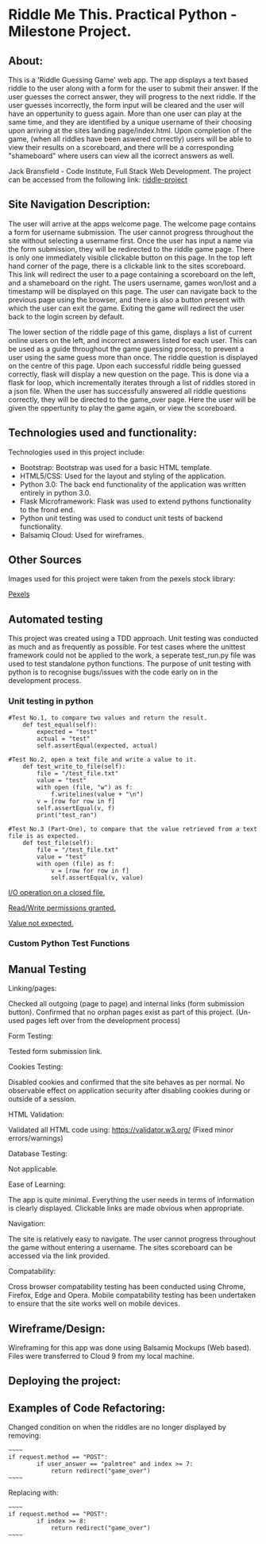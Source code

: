 # Riddle Me This. Practical Python - Milestone Project.


## About: 
This is a 'Riddle Guessing Game' web app. 
The app displays a text based riddle to the user along with a form for the user to submit their answer.
If the user guesses the correct answer, they will progress to the next riddle. 
If the user guesses incorrectly, the form input will be cleared and the user will have an oppertunity to guess again.
More than one user can play at the same time, and they are identified by a unique username of their choosing upon arriving at the sites landing page/index.html. 
Upon completion of the game, (when all riddles have been aswered correctly) users will be able to view their results on a scoreboard, and there will be a corresponding "shameboard" where users can view all the icorrect answers as well.


Jack Bransfield - Code Institute, Full Stack Web Development. 
The project can be accessed from the following link: [riddle-project](https://riddle-project.herokuapp.com/)


## Site Navigation Description:
The user will arrive at the apps welcome page.
The welcome page contains a form for username submission. 
The user cannot progress throughout the site without selecting a username first. 
Once the user has input a name via the form submission, they will be redirected to the riddle game page. 
There is only one immediately visible clickable button on this page.
In the top left hand corner of the page, there is a clickable link to the sites scoreboard.
This link will redirect the user to a page containing a scoreboard on the left, and a shameboard on the right. 
The users username, games won/lost and a timestamp will be displayed on this page. 
The user can navigate back to the previous page using the browser, and there is also a button present with which the user can exit the game.
Exiting the game will redirect the user back to the login screen by default. 

The lower section of the riddle page of this game, displays a list of current online users on the left, and incorrect answers listed for each user.
This can be used as a guide throughout the game guessing process, to prevent a user using the same guess more than once. 
The riddle question is displayed on the centre of this page. 
Upon each successful riddle being guessed correctly, flask will display a new question on the page. 
This is done via a flask for loop, which incrementally iterates through a list of riddles stored in a json file. 
When the user has successfully answered all riddle questions correctly, they will be directed to the game_over page. 
Here the user will be given the oppertunity to play the game again, or view the scoreboard. 


## Technologies used and functionality:
Technologies used in this project include:
    
* Bootstrap: Bootstrap was used for a basic HTML template.
* HTML5/CSS: Used for the layout and styling of the application. 
* Python 3.0: The back end functionality of the application was written entirely in python 3.0.
* Flask Microframework: Flask was used to extend pythons functionality to the frond end. 
* Python unit testing was used to conduct unit tests of backend functionality. 
* Balsamiq Cloud: Used for wireframes.


## Other Sources
Images used for this project were taken from the pexels stock library:

[Pexels](https://www.pexels.com/)


## Automated testing
This project was created using a TDD approach.
Unit testing was conducted as much and as frequently as possible. 
For test cases where the unittest  framework could not be applied to the work, a seperate test_run.py file was used to test standalone python functions. 
The purpose of unit testing with python is to recognise bugs/issues with the code early on in the development process. 

### Unit testing in python

```
#Test No.1, to compare two values and return the result. 
    def test_equal(self):
        expected = "test"
        actual = "test"
        self.assertEqual(expected, actual)
```
```
#Test No.2, open a text file and write a value to it. 
    def test_write_to_file(self):
        file = "/test_file.txt"
        value = "test"
        with open (file, "w") as f:
            f.writelines(value + "\n")
        v = [row for row in f]
        self.assertEqual(v, f)
        print("test_ran")
```
```
#Test No.3 (Part-One), to compare that the value retrieved from a text file is as expected. 
    def test_file(self):
        file = "/test_file.txt"
        value = "test"
        with open (file) as f:
            v = [row for row in f]
            self.assertEqual(v, value)
```

[I/O operation on a closed file.](https://s3-ap-southeast-2.amazonaws.com/practical-python-milestone-project/input_output_operation_on_closed_file.PNG)

[Read/Write permissions granted.](https://s3-ap-southeast-2.amazonaws.com/practical-python-milestone-project/read_write_permissions_granted_text_file.PNG)

[Value not expected.](https://s3-ap-southeast-2.amazonaws.com/practical-python-milestone-project/value_not_expected.PNG)


### Custom Python Test Functions
 
 
## Manual Testing


Linking/pages:

Checked all outgoing (page to page) and internal links (form submission button).
Confirmed that no orphan pages exist as part of this project. (Un-used pages left over from the development process)

Form Testing:

Tested form submission link.

Cookies Testing:

Disabled cookies and confirmed that the site behaves as per normal.
No observable effect on application security after disabling cookies during or outside of a session.

HTML Validation:

Validated all HTML code using: https://validator.w3.org/ (Fixed minor errors/warnings)

Database Testing:

Not applicable.

Ease of Learning:

The app is quite minimal. Everything the user needs in terms of information is clearly displayed. Clickable links are made obvious when appropriate.

Navigation:

The site is relatively easy to navigate. 
The user cannot progress throughout the game without entering a username. 
The sites scoreboard can be accessed via the link provided. 

Compatability:

Cross browser compatability testing has been conducted using Chrome, Firefox, Edge and Opera.
Mobile compatability testing has been undertaken to ensure that the site works well on mobile devices. 


## Wireframe/Design:
Wireframing for this app was done using Balsamiq Mockups (Web based).
Files were transferred to Cloud 9 from my local machine.


## Deploying the project:


## Examples of Code Refactoring:

Changed condition on when the riddles are no longer displayed by removing:
    
    ~~~~
    if request.method == "POST":
			if user_answer == "palmtree" and index >= 7:
				return redirect("game_over")
    ~~~~
    
Replacing with:
   
    ~~~~
    if request.method == "POST":
			if index >= 8:
				return redirect("game_over")
	~~~~
	